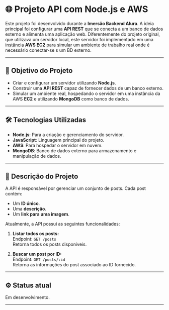 # 🌐 Projeto API com Node.js e AWS

Este projeto foi desenvolvido durante a **Imersão Backend Alura**. A ideia principal foi configurar uma **API REST** que se conecta a um banco de dados externo e alimenta uma aplicação web. Diferentemente do projeto original, que utilizava um servidor local, este servidor foi implementado em uma instância **AWS EC2** para simular um ambiente de trabalho real onde é necessário conectar-se s um BD externo.

---

## 🚀 **Objetivo do Projeto**
- Criar e configurar um servidor utilizando **Node.js**.
- Construir uma **API REST** capaz de fornecer dados de um banco externo.
- Simular um ambiente real, hospedando o servidor em uma instância da AWS **EC2** e utilizando **MongoDB** como banco de dados.

---

## 🛠️ **Tecnologias Utilizadas**
- **Node.js**: Para a criação e gerenciamento do servidor.
- **JavaScript**: Linguagem principal do projeto.
- **AWS**: Para hospedar o servidor em nuvem.
- **MongoDB**: Banco de dados externo para armazenamento e manipulação de dados.

---

## 📝 **Descrição do Projeto**
A API é responsável por gerenciar um conjunto de posts. Cada post contém:
- Um **ID único**.
- Uma **descrição**.
- Um **link para uma imagem**.

Atualmente, a API possui as seguintes funcionalidades:
1. **Listar todos os posts:**  
   Endpoint: `GET /posts`  
   Retorna todos os posts disponíveis.

2. **Buscar um post por ID:**  
   Endpoint: `GET /posts/:id`  
   Retorna as informações do post associado ao ID fornecido.

---

## ⚙️ **Status atual**

Em desenvolvimento.

---

